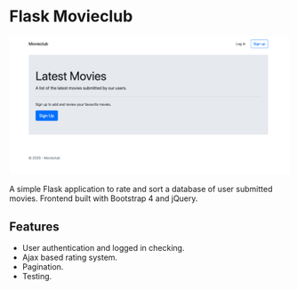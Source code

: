 # Flask Movieclub

![Screenshot](/screenshot.png)

A simple Flask application to rate and sort a database of user submitted movies. Frontend built with Bootstrap 4 and jQuery.

## Features
* User authentication and logged in checking.
* Ajax based rating system.
* Pagination.
* Testing.